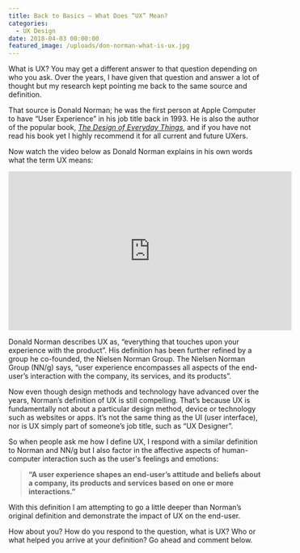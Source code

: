 ```yaml
---
title: Back to Basics – What Does “UX” Mean?
categories:
  - UX Design
date: 2018-04-03 00:00:00
featured_image: /uploads/don-norman-what-is-ux.jpg
---
```


What is UX? You may get a different answer to that question depending on who you ask. Over the years, I have given that question and answer a lot of thought but my research kept pointing me back to the same source and definition.

That source is Donald Norman; he was the first person at Apple Computer to have “User Experience” in his job title back in 1993. He is also the author of the popular book, [*The Design of Everyday Things*](https://www.amazon.com/Design-Everyday-Things-Revised-Expanded-ebook/dp/B00E257T6C/ref=sr_1_1?ie=UTF8&amp;qid=1522980045&amp;sr=8-1&amp;keywords=the+design+of+everyday+things+by+don+norman), and if you have not read his book yet I highly recommend it for all current and future UXers.

Now watch the video below as Donald Norman explains in his own words what the term UX means:

<iframe src="https://www.youtube.com/embed/9BdtGjoIN4E?rel=0" allow="autoplay; encrypted-media" allowfullscreen="" frameborder="0" width="560" height="315"><br /></iframe>

Donald Norman describes UX as, “everything that touches upon your experience with the product”. His definition has been further refined by a group he co-founded, the Nielsen Norman Group. The Nielsen Norman Group (NN/g) says, “user experience encompasses all aspects of the end-user’s interaction with the company, its services, and its products”.

Now even though design methods and technology have advanced over the years, Norman’s definition of UX is still compelling. That’s because UX is fundamentally not about a particular design method, device or technology such as websites or apps. It’s not the same thing as the UI (user interface), nor is UX simply part of someone’s job title, such as “UX Designer”.

So when people ask me how I define UX, I respond with a similar definition to Norman and NN/g but I also factor in the affective aspects of human-computer interaction such as the user's feelings and emotions:

> **“A user experience shapes an end-user’s attitude and beliefs about a company, its products and services based on one or more interactions.”**

With this definition I am attempting to go a little deeper than Norman’s original definition and demonstrate the impact of UX on the end-user.&nbsp;

How about you? How do you respond to the question, what is UX? Who or what helped you arrive at your definition? Go ahead and comment below.
